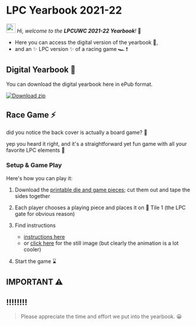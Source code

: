 # LPC Yearbook 2021-22 


<img src="https://media.giphy.com/media/hvRJCLFzcasrR4ia7z/giphy.gif" width="25px"/>  *Hi, welcome to the **LPCUWC 2021-22 Yearbook**!* 🥳
- Here you can access the digital version of the yearbook 📒,
- and an ✨ LPC version ✨ of a racing game 🏎 ❗️


## Digital Yearbook :book:
You can download the digital yearbook here in ePub format. 

 

<!-- BEGIN DOWNLOAD BUTTON -->
[![Download zip](https://custom-icon-badges.herokuapp.com/badge/-Download-F25278?style=for-the-badge&logo=download&logoColor=white "Download zip")]()
<!-- END DOWNLOAD BUTTON -->



## Race Game :zap:
did you notice the back cover is actually a board game? 🧐

yep you heard it right, and it's a straightforward yet fun game with all your favorite LPC elements 🤪

### Setup & Game Play 
Here's how you can play it:

1. Download the [printable die and game pieces](https://github.com/yearbook22-lpc/yearbook22-lpc.github.io/blob/5aca1895571193b1cfe5eb255fe7c4850fe04204/Printable.png); cut them out and tape the sides together

2. Each player chooses a playing piece and places it on 📍 Tile 1 (the LPC gate for obvious reason) 

3. Find instructions 
    - [instructions here](https://github.com/yearbook22-lpc/yearbook22-lpc.github.io/blob/dac250209c50adfa04e691628c8e84596742658f/Animation.png)
    - or [click here](https://github.com/yearbook22-lpc/yearbook22-lpc.github.io/blob/898464df49569d0cdb7bf4d1758cec2acd250958/Still%20imgae._.png) for the still image (but clearly the animation is a lot cooler)


4. Start the game :hourglass:


## IMPORTANT ⚠️

## !!!!!!!!
> Please appreciate the time and effort we put into the yearbook. 😀
